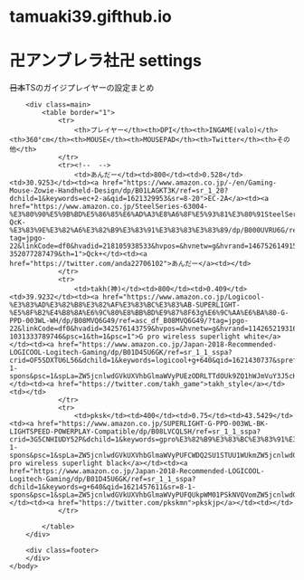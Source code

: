 # tamuaki39.gifthub.io
<!DOCTYPE html>
<html lang="en" dir="ltr">
	<head>
		<meta charset="utf-8">
		<title>Prosettings jp</title>
		<link rel="stylesheet" href="stylesheet.css">
	</head>
	<body>
		<div class=header>
			<h1>卍アンブレラ社卍 settings </h1>
			<p><del>日本</del>TSのガイジプレイヤーの設定まとめ</p>
		</div>

		<div class=main>
			<table border="1">
				<tr>
					<th>プレイヤー</th><th>DPI</th><th>INGAME(valo)</th><th>360°cm</th><th>MOUSE</th><th>MOUSEPAD</th><th>Twitter</th><th>その他</th>
				</tr>
				<tr><!--  -->
					<td>あんだー</td><td>800</td><td>0.528</td><td>30.9253</td><td><a href="https://www.amazon.co.jp/-/en/Gaming-Mouse-Zowie-Handheld-Design/dp/B01LAGKT3K/ref=sr_1_20?dchild=1&keywords=ec+2-a&qid=1621329953&sr=8-20">EC-2A</a><td><a href="https://www.amazon.co.jp/SteelSeries-63004-%E3%80%90%E5%9B%BD%E5%86%85%E6%AD%A3%E8%A6%8F%E5%93%81%E3%80%91SteelSeries-QcK-%E3%83%9E%E3%82%A6%E3%82%B9%E3%83%91%E3%83%83%E3%83%89/dp/B000UVRU6G/ref=asc_df_B000UEZ36W/?tag=jpgo-22&linkCode=df0&hvadid=218105938533&hvpos=&hvnetw=g&hvrand=14675261491564643984&hvpone=&hvptwo=&hvqmt=&hvdev=c&hvdvcmdl=&hvlocint=&hvlocphy=1009692&hvtargid=pla-352077287479&th=1">Qck+</td><td><a href="https://twitter.com/anda22706102">あんだー</a><td></td>
				</tr>
				<tr>
					<td>takh(神)</td><td>800</td><td>0.409</td><td>39.9232</td><td><a href="https://www.amazon.co.jp/Logicool-%E3%83%AD%E3%82%B8%E3%82%AF%E3%83%BC%E3%83%AB-SUPERLIGHT-%E5%8F%B2%E4%B8%8A%E6%9C%80%E8%BB%BD%E9%87%8F63g%E6%9C%AA%E6%BA%80-G-PPD-003WL-WH/dp/B08MVQ6G49/ref=asc_df_B08MVQ6G49/?tag=jpgo-22&linkCode=df0&hvadid=342576143759&hvpos=&hvnetw=g&hvrand=11426521931606271755&hvpone=&hvptwo=&hvqmt=&hvdev=c&hvdvcmdl=&hvlocint=&hvlocphy=1009692&hvtargid=pla-1031333789746&psc=1&th=1&psc=1">G pro wireless superlight white</a></td><td><a href="https://www.amazon.co.jp/Japan-2018-Recommended-LOGICOOL-Logitech-Gaming/dp/B01D45U6GK/ref=sr_1_1_sspa?crid=OF5SDXTU6L56&dchild=1&keywords=logicool+g+640&qid=1621430737&sprefix=g64%2Celectronics%2C265&sr=8-1-spons&psc=1&spLa=ZW5jcnlwdGVkUXVhbGlmaWVyPUEzODRLTTdOUk9ZQ1hWJmVuY3J5cHRlZElkPUEwMTg1MjE2OTZYRDdRRFpXVTJGJmVuY3J5cHRlZEFkSWQ9QTMxR01DTFgxNlBDWlQmd2lkZ2V0TmFtZT1zcF9hdGYmYWN0aW9uPWNsaWNrUmVkaXJlY3QmZG9Ob3RMb2dDbGljaz10cnVl">G640</a></td><td><a href="https://twitter.com/takh_game">takh_style</a></td><td></td>
				</tr>
				<tr>
					<td>pksk</td><td>400</td><td>0.75</td><td>43.5429</td><td><a href="https://www.amazon.co.jp/SUPERLIGHT-G-PPD-003WL-BK-LIGHTSPEED-POWERPLAY-Compatible/dp/B08LVCQLSH/ref=sr_1_1_sspa?crid=3G5CNHIUDY52P&dchild=1&keywords=gpro%E3%82%B9%E3%83%BC%E3%83%91%E3%83%BC%E3%83%A9%E3%82%A4%E3%83%88&qid=1621457549&sprefix=gpro%2Caps%2C285&sr=8-1-spons&psc=1&spLa=ZW5jcnlwdGVkUXVhbGlmaWVyPUFCWDQ2SU1STUU1WUkmZW5jcnlwdGVkSWQ9QTA4MjE4MzExS1hXWUJKQjNGUzBUJmVuY3J5cHRlZEFkSWQ9QTg3SFkzMEhLRkU5TyZ3aWRnZXROYW1lPXNwX2F0ZiZhY3Rpb249Y2xpY2tSZWRpcmVjdCZkb05vdExvZ0NsaWNrPXRydWU=">G pro wireless superlight black</a></td><td><a href="https://www.amazon.co.jp/Japan-2018-Recommended-LOGICOOL-Logitech-Gaming/dp/B01D45U6GK/ref=sr_1_1_sspa?dchild=1&keywords=g+640&qid=1621457611&sr=8-1-spons&psc=1&spLa=ZW5jcnlwdGVkUXVhbGlmaWVyPUFQUkpWM01PSkNVQVomZW5jcnlwdGVkSWQ9QTA2OTI0NzAxVjBCOUk2VE42RURSJmVuY3J5cHRlZEFkSWQ9QTMxR01DTFgxNlBDWlQmd2lkZ2V0TmFtZT1zcF9hdGYmYWN0aW9uPWNsaWNrUmVkaXJlY3QmZG9Ob3RMb2dDbGljaz10cnVl">G640</a></td><td><a href="https://twitter.com/pkskmn">pkskjp</a></td><td></td>
				</tr>

			</table>
		</div>

		<div class=footer>
		</div>
	</body>
</html>
